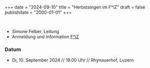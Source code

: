﻿+++
date = "2024-09-10"
title = "Herbstsingen im F*iZ"
draft = false
publishdate = "2000-01-01"
+++

<br>

* Simone Felber, Leitung
* Anmeldung und Information [F*iZ](https://fiz-luzern.ch/de/veranstaltungen/herbstsingen/)

### Datum

* Di, 10. September 2024 // 19.00 Uhr // Rhynauerhof, Luzern